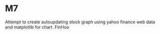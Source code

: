 M7
==
Attempt to create autoupdating stock graph using yahoo finance web data and matplotlib for chart.
FinHoo
